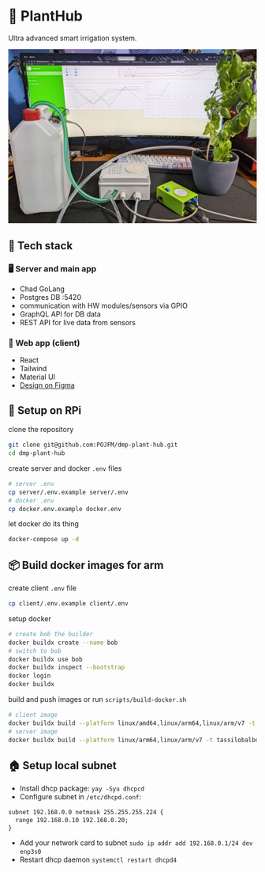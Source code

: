 # 🌱 PlantHub

Ultra advanced smart irrigation system.

<div style="text-align: center;">
  <img alt="planthub" src="docs/final-report/img/planthub.jpg">
</div>

## 🍔 Tech stack

### 🖥️ Server and main app

- Chad GoLang
- Postgres DB :5420
- communication with HW modules/sensors via GPIO
- GraphQL API for DB data
- REST API for live data from sensors

### 🌿 Web app (client)

- React
- Tailwind
- Material UI
- [Design on Figma](https://www.figma.com/file/7gMKRPDOrkKOT5GKmOmfsu/PlantHub?node-id=0%3A1)

## 🔧 Setup on RPi

clone the repository

```bash
git clone git@github.com:POJFM/dmp-plant-hub.git
cd dmp-plant-hub
```

create server and docker `.env` files

```bash
# server .env
cp server/.env.example server/.env
# docker .env
cp docker.env.example docker.env
```

let docker do its thing

```bash
docker-compose up -d
```


## 📦 Build docker images for arm

create client `.env` file

```bash
cp client/.env.example client/.env
```

setup docker

```bash
# create bob the builder
docker buildx create --name bob
# switch to bob
docker buildx use bob
docker buildx inspect --bootstrap
docker login
docker buildx
```

build and push images or run `scripts/build-docker.sh`

```bash
# client image
docker buildx build --platform linux/amd64,linux/arm64,linux/arm/v7 -t tassilobalbo/planthub-client --push client/.
# server image
docker buildx build --platform linux/arm64,linux/arm/v7 -t tassilobalbo/planthub-server --push server/.
```

## 🏠 Setup local subnet

- Install dhcp package:
  `yay -Syu dhcpcd`
- Configure subnet in `/etc/dhcpd.conf`:

```
subnet 192.168.0.0 netmask 255.255.255.224 {
  range 192.168.0.10 192.168.0.20;
}
```

- Add your network card to subnet
  `sudo ip addr add 192.168.0.1/24 dev enp3s0`
- Restart dhcp daemon
  `systemctl restart dhcpd4`
